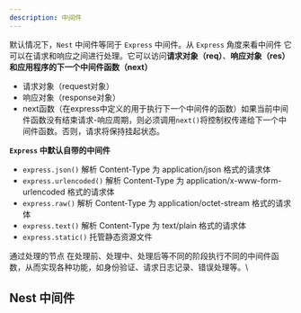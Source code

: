 ```yaml
---
description: 中间件
---
```

 
默认情况下，`Nest` 中间件等同于 `Express` 中间件。从
`Express` 角度来看中间件 它可以在请求和响应之间进行处理。它可以访问**请求对象（req）**、**响应对象（res）**和应用程序的下一个**中间件函数（next）**


- 请求对象（request对象）
- 响应对象（response对象）
- next函数（在express中定义的用于执行下一个中间件的函数）如果当前中间件函数没有结束请求-响应周期，则必须调用`next()`将控制权传递给下一个中间件函数。否则，请求将保持挂起状态。

**`Express` 中默认自带的中间件**

* `express.json()` 解析 Content-Type 为 application/json 格式的请求体
* `express.urlencoded()` 解析 Content-Type 为 application/x-www-form-urlencoded 格式的请求体
* `express.raw()` 解析 Content-Type 为 application/octet-stream 格式的请求体
* `express.text()` 解析 Content-Type 为 text/plain 格式的请求体
* `express.static()` 托管静态资源文件

通过处理的节点 在处理前、处理中、处理后等不同的阶段执行不同的中间件函数，从而实现各种功能，如身份验证、请求日志记录、错误处理等。\

## Nest 中间件



